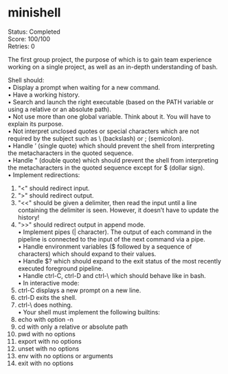 # minishell
Status: Completed </br>
Score: 100/100 </br>
Retries: 0

The first group project, the purpose of which is to gain team experience working on a single project, as well as an in-depth understanding of bash. </br>

Shell should:</br>
• Display a prompt when waiting for a new command.</br>
• Have a working history.</br>
• Search and launch the right executable (based on the PATH variable or using a relative or an absolute path).</br>
• Not use more than one global variable. Think about it. You will have to explain its purpose.</br>
• Not interpret unclosed quotes or special characters which are not required by the subject such as \ (backslash) or ; (semicolon).</br>
• Handle ’ (single quote) which should prevent the shell from interpreting the metacharacters in the quoted sequence.</br>
• Handle " (double quote) which should prevent the shell from interpreting the metacharacters in the quoted sequence except for $ (dollar sign).</br>
• Implement redirections:</br>
1) "<" should redirect input.</br>
2) ">" should redirect output.</br>
3) "<<" should be given a delimiter, then read the input until a line containing the delimiter is seen. However, it doesn’t have to update the history!</br>
4) ">>" should redirect output in append mode.</br>
• Implement pipes (| character). The output of each command in the pipeline is connected to the input of the next command via a pipe.</br>
• Handle environment variables ($ followed by a sequence of characters) which should expand to their values.</br>
• Handle $? which should expand to the exit status of the most recently executed foreground pipeline.</br>
• Handle ctrl-C, ctrl-D and ctrl-\ which should behave like in bash.</br>
• In interactive mode:</br>
1) ctrl-C displays a new prompt on a new line.</br>
2) ctrl-D exits the shell.</br>
3) ctrl-\ does nothing.</br>
• Your shell must implement the following builtins:</br>
1) echo with option -n</br>
2) cd with only a relative or absolute path</br>
3) pwd with no options</br>
4) export with no options</br>
5) unset with no options</br>
6) env with no options or arguments</br>
7) exit with no options</br>
